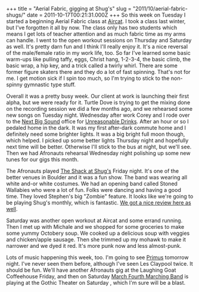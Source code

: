 +++
title = "Aerial Fabric, gigging at Shug's"
slug = "2011/10/aerial-fabric-shugs/"
date = 2011-10-17T00:21:31.000Z
+++
So this week on Tuesday I started a beginning Aerial Fabric class at [Aircat](http://www.aircat.net/).  I took a class last winter, but I've forgotten it all by now.  The class only has two students which means I get lots of teacher attention and as much fabric time as my arms can handle.  I went to the open workout sessions on Thursday and Saturday as well.  It's pretty darn fun and I think I'll really enjoy it.  It's a nice reversal of the male/female ratio in my work life, too. So far I've learned some basic warm-ups like pulling taffy, eggs, Christ hang, 1-2-3-4, the basic climb, the basic wrap, a hip key, and a trick called a twirly whirl.  There are some former figure skaters there and they do a lot of fast spinning.  That's not for me.  I get motion sick if I spin too much, so I'm trying to stick to the non-spinny gymnastic type stuff.

Overall it was a pretty busy week.  Our client at work is launching their first alpha, but we were ready for it.  Turtle Dove is trying to get the mixing done on the recording session we did a few months ago, and we rehearsed some new songs on Tuesday night.  Wednesday after work Corey and I rode over to the [Next Big Sound](http://nextbigsound.com/) office for [Unreasonable Drinks](http://unreasonabledrinksoctober2011.eventbrite.com/).  After an hour or so I pedaled home in the dark.  It was my first after-dark commute home and I definitely need some brighter lights.  It was a big bright full moon though, which helped.  I picked up some better lights Thursday night and hopefully next time will be better.  Otherwise I'll stick to the bus at night, but we'll see.  Then we had Afronauts rehearsal Wednesday night polishing up some new tunes for our gigs this month.

The Afronauts played [The Shack at Shug's](http://www.shugscuisine.com/event-schedule/) Friday night.  It's one of the better venues in Boulder and it was a fun show.  The band was wearing all white and-or white costumes.  We had an opening band called Stoned Wallabies who were a lot of fun.  Folks were dancing and having a good time.  They loved Stephen's big "Zombie" feature.  It looks like we're going to be playing Shug's monthly, which is fantastic. [We got a nice review here as well](http://tbonestim.wordpress.com/2011/10/15/the-afronauts-shake-it-at-shug%E2%80%99s/).

Saturday was another open workout at Aircat and some errand running.  Then I met up with Michale and we shopped for some groceries to make some yummy Octobery soup.  We cooked up a delicious soup with veggies and chicken/apple sausage.  Then she trimmed up my mohawk to make it narrower and we dyed it red.  It's more punk now and less almost-punk.

Lots of music happening this week, too.  I'm going to see [Primus](http://www.primusville.com/) tomorrow night.  I've never seen them before, although I've seen Les Claypool twice.  It should be fun.  We'll have another Afronauts gig at the Laughing Goat Coffeehouse Friday, and then on Saturday [March Fourth Marching Band](http://marchfourthmarchingband.com/) is playing at the Gothic Theater on Saturday , which I'm sure will be a blast.